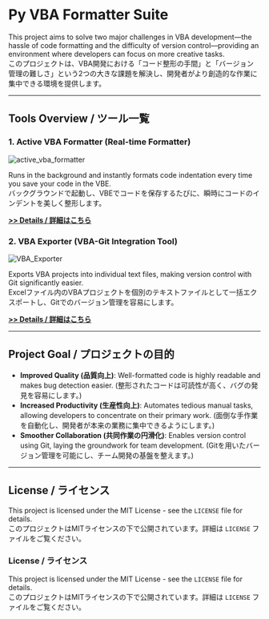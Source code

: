 # Py VBA Formatter Suite

This project aims to solve two major challenges in VBA development—the hassle of code formatting and the difficulty of version control—providing an environment where developers can focus on more creative tasks.  
このプロジェクトは、VBA開発における「コード整形の手間」と「バージョン管理の難しさ」という2つの大きな課題を解決し、開発者がより創造的な作業に集中できる環境を提供します。

---

## Tools Overview / ツール一覧

### 1. Active VBA Formatter (Real-time Formatter)

![active_vba_formatter](https://github.com/user-attachments/assets/e1ec6731-7fad-4061-8f7b-f22bfedf822a)

Runs in the background and instantly formats code indentation every time you save your code in the VBE.  
バックグラウンドで起動し、VBEでコードを保存するたびに、瞬時にコードのインデントを美しく整形します。

**[>> Details / 詳細はこちら](./active_vba_formatter/README.md)**

### 2. VBA Exporter (VBA-Git Integration Tool)

![VBA_Exporter](https://github.com/user-attachments/assets/90ad7438-887b-41fd-aca1-026cd95ed748)

Exports VBA projects into individual text files, making version control with Git significantly easier.  
Excelファイル内のVBAプロジェクトを個別のテキストファイルとして一括エクスポートし、Gitでのバージョン管理を容易にします。

**[>> Details / 詳細はこちら](./vba_exporter/README.md)**

---

## Project Goal / プロジェクトの目的

-   **Improved Quality (品質向上)**: Well-formatted code is highly readable and makes bug detection easier. (整形されたコードは可読性が高く、バグの発見を容易にします。)
-   **Increased Productivity (生産性向上)**: Automates tedious manual tasks, allowing developers to concentrate on their primary work. (面倒な手作業を自動化し、開発者が本来の業務に集中できるようにします。)
-   **Smoother Collaboration (共同作業の円滑化)**: Enables version control using Git, laying the groundwork for team development. (Gitを用いたバージョン管理を可能にし、チーム開発の基盤を整えます。)

---

## License / ライセンス

This project is licensed under the MIT License - see the `LICENSE` file for details.  
このプロジェクトはMITライセンスの下で公開されています。詳細は `LICENSE` ファイルをご覧ください。

### License / ライセンス

This project is licensed under the MIT License - see the `LICENSE` file for details.  
このプロジェクトはMITライセンスの下で公開されています。詳細は `LICENSE` ファイルをご覧ください。

</details>
